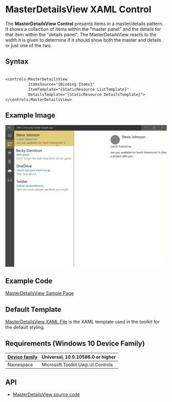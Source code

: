 # MasterDetailsView XAML Control 

The **MasterDetailsView Control** presents items in a master/details pattern. It shows a collection of items within the "master panel" and the details for that item within the "details panel". The MasterDetailsView reacts to the width it is given to determine if it should show both the master and details or just one of the two.

## Syntax

```xaml

<controls:MasterDetailsView
          ItemsSource="{Binding Items}"
          ItemTemplate="{StaticResource ListTemplate}"
		  DetailsTemplate="{StaticResource DetailsTemplate}">
</controls:MasterDetailsView>

```

## Example Image

![MasterDetailsView animation](../resources/images/Controls-MasterDetailsView.gif "MasterDetailsView")

## Example Code

[MasterDetailsView Sample Page](https://github.com/Microsoft/UWPCommunityToolkit/tree/master/Microsoft.Toolkit.Uwp.SampleApp/SamplePages/MasterDetailsView)

## Default Template 

[MasterDetailsView XAML File](https://github.com/Microsoft/UWPCommunityToolkit/blob/master/Microsoft.Toolkit.Uwp.UI.Controls/MasterDetailsView/MasterDetailsView.xaml) is the XAML template used in the toolkit for the default styling.

## Requirements (Windows 10 Device Family)

| [Device family](http://go.microsoft.com/fwlink/p/?LinkID=526370) | Universal, 10.0.10586.0 or higher |
| --- | --- |
| Namespace | Microsoft.Toolkit.Uwp.UI.Controls |

## API

* [MasterDetailsView source code](https://github.com/Microsoft/UWPCommunityToolkit/tree/master/Microsoft.Toolkit.Uwp.UI.Controls/MasterDetailsView)

